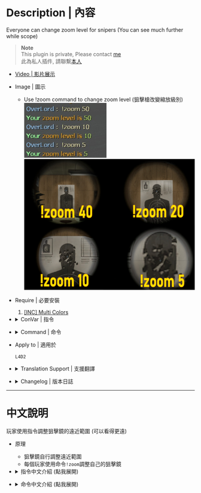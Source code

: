 
# Description | 內容
Everyone can change zoom level for snipers (You can see much further while scope)

> __Note__ <br/>
This plugin is private, Please contact [me](https://github.com/fbef0102/Game-Private_Plugin#私人插件列表-private-plugins-list)<br/>
此為私人插件, 請聯繫[本人](https://github.com/fbef0102/Game-Private_Plugin#私人插件列表-private-plugins-list)

* [Video | 影片展示](https://youtu.be/9mYmhI5su9I)

* Image | 圖示
	* Use !zoom command to change zoom level (狙擊槍改變縮放級別)
    <br/>![l4d2_zoom_level_1](image/l4d2_zoom_level_1.jpg)
    <br/>![l4d2_zoom_level_2](image/l4d2_zoom_level_2.jpg)

* Require | 必要安裝
    1. [[INC] Multi Colors](https://github.com/fbef0102/L4D1_2-Plugins/releases/tag/Multi-Colors)

* <details><summary>ConVar | 指令</summary>

	* cfg/sourcemod/l4d2_zoom_level.cfg
		```php
        // 0=Plugin off, 1=Plugin on.
        l4d2_zoom_level_enable "1"
		```
</details>

* <details><summary>Command | 命令</summary>
    
    * **Change Zoom Level, the smaller the number is, the further distance you can see while scope**
		```php
        sm_zoom <number>
		```
</details>

* Apply to | 適用於
    ```
    L4D2
    ```

* <details><summary>Translation Support | 支援翻譯</summary>

	```
	English
	繁體中文
	简体中文
	```
</details>

* <details><summary>Changelog | 版本日誌</summary>

    * v1.0h (2023-11-05)
        * Add cvars and change default zoom level

    * v1.1
	    * Add cmd: sm_zoom

    * v0.0
	    * [By BHaType](https://forums.alliedmods.net/showthread.php?t=317993)
</details>

- - - -
# 中文說明
玩家使用指令調整狙擊鏡的遠近範圍 (可以看得更遠)

* 原理
    * 狙擊鏡自行調整遠近範圍
    * 每個玩家使用命令```!zoom```調整自己的狙擊鏡

* <details><summary>指令中文介紹 (點我展開)</summary>

	* cfg/sourcemod/l4d2_zoom_level.cfg
		```php
        // 0=關閉插件, 1=啟動插件
        l4d2_zoom_level_enable "1"
		```
</details>

* <details><summary>命令中文介紹 (點我展開)</summary>

    * **狙擊槍改變縮放級別，指定數字，數字越小，看得越遠**
        ```php
        sm_zoom <數字>
        ```
</details>
